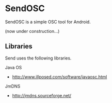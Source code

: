 SendOSC
====
SendOSC is a simple OSC tool for Android.

(now under construction...)


Libraries
----
Send uses the following libraries.

Java OS
* http://www.illposed.com/software/javaosc.html

JmDNS
* http://jmdns.sourceforge.net/
